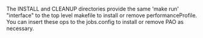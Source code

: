 The INSTALL and CLEANUP directories provide the same 'make run' "interface" to the top level makefile to  install or remove performanceProfile.
You can insert these ops to the jobs.config to install or remove PAO as necessary.

